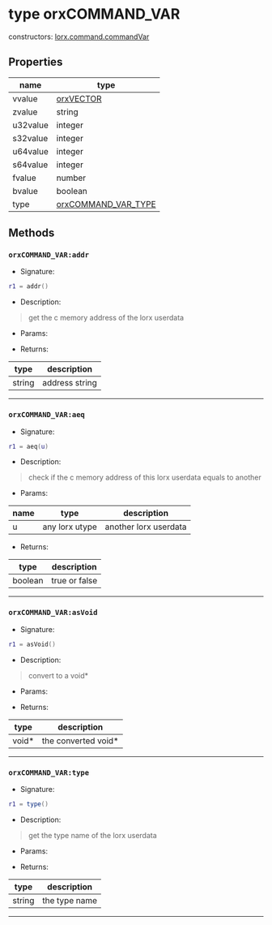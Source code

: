 # type orxCOMMAND_VAR

> 

constructors: [lorx.command.commandVar](../modules/command.md#commandvar)

## Properties

name | type 
--- | --- 
vvalue | [orxVECTOR](./orxVECTOR.md) 
zvalue | string
u32value | integer
s32value | integer
u64value | integer
s64value | integer
fvalue | number
bvalue | boolean
type | [orxCOMMAND_VAR_TYPE](../enums.md#orxcommand_var_type) 

## Methods

### **`orxCOMMAND_VAR:addr`**

* Signature:

```lua
r1 = addr()
```

* Description:

> get the c memory address of the lorx userdata

* Params:

* Returns:

type | description 
--- | ---
string | address string

---

### **`orxCOMMAND_VAR:aeq`**

* Signature:

```lua
r1 = aeq(u)
```

* Description:

> check if the c memory address of this lorx userdata equals to another

* Params:

name | type | description 
--- | --- | ---
u | any lorx utype | another lorx userdata

* Returns:

type | description 
--- | ---
boolean | true or false

---

### **`orxCOMMAND_VAR:asVoid`**

* Signature:

```lua
r1 = asVoid()
```

* Description:

> convert to a void\*

* Params:

* Returns:

type | description 
--- | ---
void\* | the converted void\*

---

### **`orxCOMMAND_VAR:type`**

* Signature:

```lua
r1 = type()
```

* Description:

> get the type name of the lorx userdata

* Params:

* Returns:

type | description 
--- | ---
string | the type name

---

